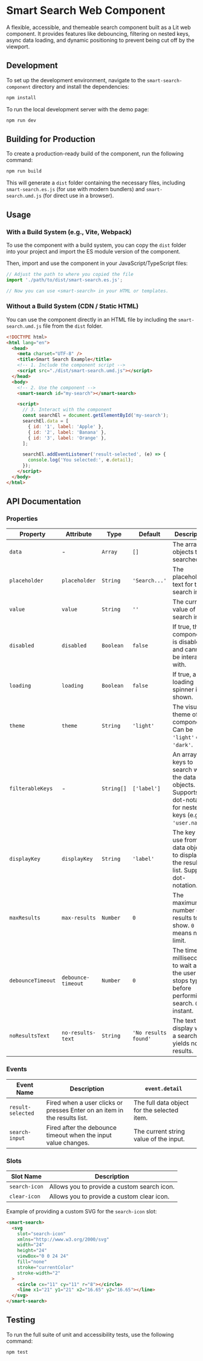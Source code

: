 # Smart Search Web Component

A flexible, accessible, and themeable search component built as a Lit web component. It provides features like debouncing, filtering on nested keys, async data loading, and dynamic positioning to prevent being cut off by the viewport.

## Development

To set up the development environment, navigate to the `smart-search-component` directory and install the dependencies:

```bash
npm install
```

To run the local development server with the demo page:

```bash
npm run dev
```

## Building for Production

To create a production-ready build of the component, run the following command:

```bash
npm run build
```

This will generate a `dist` folder containing the necessary files, including `smart-search.es.js` (for use with modern bundlers) and `smart-search.umd.js` (for direct use in a browser).

## Usage

### With a Build System (e.g., Vite, Webpack)

To use the component with a build system, you can copy the `dist` folder into your project and import the ES module version of the component.

Then, import and use the component in your JavaScript/TypeScript files:

```javascript
// Adjust the path to where you copied the file
import './path/to/dist/smart-search.es.js';

// Now you can use <smart-search> in your HTML or templates.
```

### Without a Build System (CDN / Static HTML)

You can use the component directly in an HTML file by including the `smart-search.umd.js` file from the `dist` folder.

```html
<!DOCTYPE html>
<html lang="en">
  <head>
    <meta charset="UTF-8" />
    <title>Smart Search Example</title>
    <!-- 1. Include the component script -->
    <script src="./dist/smart-search.umd.js"></script>
  </head>
  <body>
    <!-- 2. Use the component -->
    <smart-search id="my-search"></smart-search>

    <script>
      // 3. Interact with the component
      const searchEl = document.getElementById('my-search');
      searchEl.data = [
        { id: '1', label: 'Apple' },
        { id: '2', label: 'Banana' },
        { id: '3', label: 'Orange' },
      ];

      searchEl.addEventListener('result-selected', (e) => {
        console.log('You selected:', e.detail);
      });
    </script>
  </body>
</html>
```

## API Documentation

### Properties

| Property          | Attribute           | Type      | Default             | Description                                                                                             |
| ----------------- | ------------------- | --------- | ------------------- | ------------------------------------------------------------------------------------------------------- |
| `data`            | -                   | `Array`   | `[]`                | The array of objects to be searched.                                                                    |
| `placeholder`     | `placeholder`       | `String`  | `'Search...'`       | The placeholder text for the search input.                                                              |
| `value`           | `value`             | `String`  | `''`                | The current value of the search input.                                                                  |
| `disabled`        | `disabled`          | `Boolean` | `false`             | If true, the component is disabled and cannot be interacted with.                                       |
| `loading`         | `loading`           | `Boolean` | `false`             | If true, a loading spinner is shown.                                                                    |
| `theme`           | `theme`             | `String`  | `'light'`           | The visual theme of the component. Can be `'light'` or `'dark'`.                                        |
| `filterableKeys`  | -                   | `String[]`| `['label']`         | An array of keys to search within the data objects. Supports dot-notation for nested keys (e.g., `'user.name'`). |
| `displayKey`      | `displayKey`        | `String`  | `'label'`           | The key to use from the data object to display in the results list. Supports dot-notation.              |
| `maxResults`      | `max-results`       | `Number`  | `0`                 | The maximum number of results to show. `0` means no limit.                                              |
| `debounceTimeout` | `debounce-timeout`  | `Number`  | `0`                 | The time in milliseconds to wait after the user stops typing before performing a search. `0` is instant. |
| `noResultsText`   | `no-results-text`   | `String`  | `'No results found'`| The text to display when a search yields no results.                                                    |

### Events

| Event Name          | Description                                                               | `event.detail`                               |
| ------------------- | ------------------------------------------------------------------------- | -------------------------------------------- |
| `result-selected`   | Fired when a user clicks or presses Enter on an item in the results list. | The full data object for the selected item.  |
| `search-input`      | Fired after the debounce timeout when the input value changes.            | The current string value of the input.       |

### Slots

| Slot Name       | Description                               |
| --------------- | ----------------------------------------- |
| `search-icon`   | Allows you to provide a custom search icon. |
| `clear-icon`    | Allows you to provide a custom clear icon.  |

Example of providing a custom SVG for the `search-icon` slot:
```html
<smart-search>
  <svg
    slot="search-icon"
    xmlns="http://www.w3.org/2000/svg"
    width="24"
    height="24"
    viewBox="0 0 24 24"
    fill="none"
    stroke="currentColor"
    stroke-width="2"
  >
    <circle cx="11" cy="11" r="8"></circle>
    <line x1="21" y1="21" x2="16.65" y2="16.65"></line>
  </svg>
</smart-search>
```

## Testing

To run the full suite of unit and accessibility tests, use the following command:

```bash
npm test
```